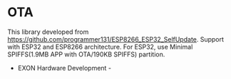 # OTA
This library developed from https://github.com/programmer131/ESP8266_ESP32_SelfUpdate.
Support with ESP32 and ESP8266 architecture.
For ESP32, use Minimal SPIFFS(1.9MB APP with OTA/190KB SPIFFS) partition.


- EXON Hardware Development -
